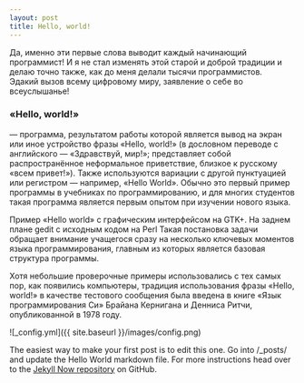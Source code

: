 ```yaml
---
layout: post
title: Hello, world!
---
```

Да, именно эти первые слова выводит каждый начинающий программист!
И я не стал изменять этой старой и доброй традиции и делаю точно также, 
как до меня делали тысячи программистов.   
Эдакий вызов всему цифровому миру, заявление о себе во всеуслышанье! 


### «Hello, world!» 
— программа, результатом работы которой является вывод на экран или иное устройство фразы «Hello, world!» (в дословном переводе с английского — «Здравствуй, мир!»; представляет собой распространённое неформальное приветствие, близкое к русскому «всем привет!»). Также используются вариации с другой пунктуацией или регистром — например, «Hello World». Обычно это первый пример программы в учебниках по программированию, и для многих студентов такая программа является первым опытом при изучении нового языка.


Пример «Hello world» с графическим интерфейсом на GTK+. На заднем плане gedit с исходным кодом на Perl
Такая постановка задачи обращает внимание учащегося сразу на несколько ключевых моментов языка программирования, главным из которых является базовая структура программы.

Хотя небольшие проверочные примеры использовались с тех самых пор, как появились компьютеры, традиция использования фразы «Hello, world!» в качестве тестового сообщения была введена в книге «Язык программирования Си» Брайана Кернигана и Денниса Ритчи, опубликованной в 1978 году.



![_config.yml]({{ site.baseurl }}/images/config.png)

The easiest way to make your first post is to edit this one. Go into /_posts/ and update the Hello World markdown file. For more instructions head over to the [Jekyll Now repository](https://github.com/barryclark/jekyll-now) on GitHub.
